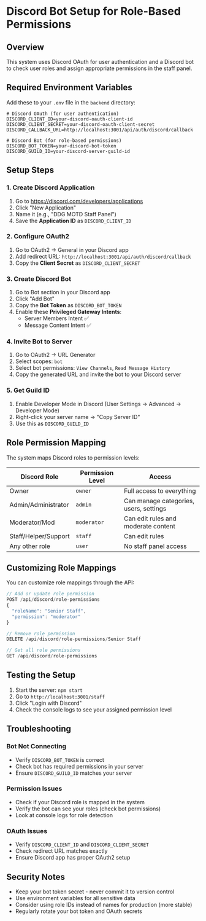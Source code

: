 # Discord Bot Setup for Role-Based Permissions

## Overview
This system uses Discord OAuth for user authentication and a Discord bot to check user roles and assign appropriate permissions in the staff panel.

## Required Environment Variables

Add these to your `.env` file in the `backend` directory:

```env
# Discord OAuth (for user authentication)
DISCORD_CLIENT_ID=your-discord-oauth-client-id
DISCORD_CLIENT_SECRET=your-discord-oauth-client-secret
DISCORD_CALLBACK_URL=http://localhost:3001/api/auth/discord/callback

# Discord Bot (for role-based permissions)
DISCORD_BOT_TOKEN=your-discord-bot-token
DISCORD_GUILD_ID=your-discord-server-guild-id
```

## Setup Steps

### 1. Create Discord Application
1. Go to https://discord.com/developers/applications
2. Click "New Application"
3. Name it (e.g., "DDG MOTD Staff Panel")
4. Save the **Application ID** as `DISCORD_CLIENT_ID`

### 2. Configure OAuth2
1. Go to OAuth2 → General in your Discord app
2. Add redirect URL: `http://localhost:3001/api/auth/discord/callback`
3. Copy the **Client Secret** as `DISCORD_CLIENT_SECRET`

### 3. Create Discord Bot
1. Go to Bot section in your Discord app
2. Click "Add Bot"
3. Copy the **Bot Token** as `DISCORD_BOT_TOKEN`
4. Enable these **Privileged Gateway Intents**:
   - Server Members Intent ✅
   - Message Content Intent ✅

### 4. Invite Bot to Server
1. Go to OAuth2 → URL Generator
2. Select scopes: `bot`
3. Select bot permissions: `View Channels`, `Read Message History`
4. Copy the generated URL and invite the bot to your Discord server

### 5. Get Guild ID
1. Enable Developer Mode in Discord (User Settings → Advanced → Developer Mode)
2. Right-click your server name → "Copy Server ID"
3. Use this as `DISCORD_GUILD_ID`

## Role Permission Mapping

The system maps Discord roles to permission levels:

| Discord Role | Permission Level | Access |
|-------------|------------------|---------|
| Owner | `owner` | Full access to everything |
| Admin/Administrator | `admin` | Can manage categories, users, settings |
| Moderator/Mod | `moderator` | Can edit rules and moderate content |
| Staff/Helper/Support | `staff` | Can edit rules |
| Any other role | `user` | No staff panel access |

## Customizing Role Mappings

You can customize role mappings through the API:

```javascript
// Add or update role permission
POST /api/discord/role-permissions
{
  "roleName": "Senior Staff",
  "permission": "moderator"
}

// Remove role permission
DELETE /api/discord/role-permissions/Senior Staff

// Get all role permissions
GET /api/discord/role-permissions
```

## Testing the Setup

1. Start the server: `npm start`
2. Go to `http://localhost:3001/staff`
3. Click "Login with Discord"
4. Check the console logs to see your assigned permission level

## Troubleshooting

### Bot Not Connecting
- Verify `DISCORD_BOT_TOKEN` is correct
- Check bot has required permissions in your server
- Ensure `DISCORD_GUILD_ID` matches your server

### Permission Issues
- Check if your Discord role is mapped in the system
- Verify the bot can see your roles (check bot permissions)
- Look at console logs for role detection

### OAuth Issues
- Verify `DISCORD_CLIENT_ID` and `DISCORD_CLIENT_SECRET`
- Check redirect URL matches exactly
- Ensure Discord app has proper OAuth2 setup

## Security Notes

- Keep your bot token secret - never commit it to version control
- Use environment variables for all sensitive data
- Consider using role IDs instead of names for production (more stable)
- Regularly rotate your bot token and OAuth secrets 